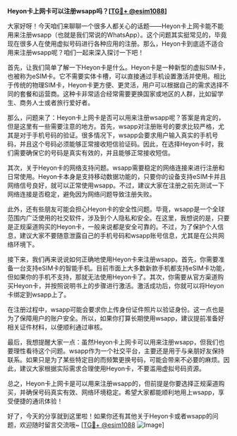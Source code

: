 **Heyon卡上网卡可以注册wsapp吗？[[TG💪+ @esim1088](https://t.me/s/esim1088)]**

大家好呀！今天咱们来聊聊一个很多人都关心的话题——Heyon卡上网卡能不能用来注册wsapp（也就是我们常说的WhatsApp）。这个问题其实挺常见的，毕竟现在很多人在使用虚拟号码进行各种应用的注册。那么，Heyon卡到底适不适合用来注册wsapp呢？咱们一起来深入探讨一下吧！

首先，让我们简单了解一下Heyon卡是什么。Heyon卡是一种新型的虚拟SIM卡，也被称为eSIM卡。它不需要实体卡槽，可以直接通过手机设置激活并使用。相比于传统的物理SIM卡，Heyon卡更方便、更灵活，用户可以根据自己的需求选择不同的套餐和运营商。这种卡非常适合经常需要更换国家或地区的人群，比如留学生、商务人士或者旅行爱好者。

那么，问题来了：Heyon卡上网卡是否可以用来注册wsapp呢？答案是肯定的，但是这里有一些需要注意的地方。首先，wsapp对注册账号的要求比较严格，尤其是对于手机号码的验证。很多情况下，wsapp会要求用户输入真实的手机号码，并且这个号码必须能够正常接收短信验证码。因此，在选择Heyon卡时，我们需要确保它的号码是真实有效的，并且能够正常接收短信。

其次，关于Heyon卡的网络支持问题。wsapp需要稳定的网络连接来进行注册和日常使用。Heyon卡本身是支持移动数据功能的，只要你的设备支持eSIM卡并且网络信号良好，就可以正常使用wsapp。不过，建议大家在注册之前先测试一下网络连接是否稳定，避免因为网络问题导致注册失败。

此外，还有些朋友可能会担心Heyon卡的安全性问题。毕竟，wsapp是一个全球范围内广泛使用的社交软件，涉及到个人隐私和安全。在这里，我想说的是，只要是正规渠道购买的Heyon卡，一般来说都是安全可靠的。不过，为了保护个人信息，建议大家不要随意泄露自己的手机号码和wsapp账号信息，尤其是在公共网络环境下。

接下来，我们再来说说如何正确地使用Heyon卡来注册wsapp。首先，你需要准备一台支持eSIM卡的智能手机。目前市面上大多数新款手机都支持eSIM卡功能，但如果你的手机不支持，那就无法使用Heyon卡了。其次，你需要从官方渠道购买Heyon卡，并按照说明书上的步骤进行激活。激活成功后，你就可以将Heyon卡绑定到wsapp上了。

在注册过程中，wsapp可能会要求你上传身份证件照片以验证身份。这一点也是为了保障用户的账户安全。所以，如果你打算长期使用wsapp，建议提前准备好相关证件材料，以便顺利通过审核。

最后，我想提醒大家一点：虽然Heyon卡上网卡可以用来注册wsapp，但我们也要理性看待这个问题。wsapp作为一个社交平台，主要还是用于与亲朋好友保持联系。如果只是为了某些特定目的而频繁更换号码，可能会带来不必要的麻烦。因此，建议大家根据实际需求合理使用Heyon卡，不要滥用虚拟号码资源。

总之，Heyon卡上网卡是可以用来注册wsapp的，但前提是你要选择正规渠道购买，并确保号码真实有效、网络环境稳定。希望大家都能顺利地用上wsapp，享受便捷的通讯体验！

好了，今天的分享就到这里啦！如果你还有其他关于Heyon卡或者wsapp的问题，欢迎随时留言交流哦~ [[TG💪+ @esim1088](https://t.me/s/esim1088) ![Image](https://i.postimg.cc/4NQfJmqS/Snipaste-2025-05-13-00-14-12.png)]